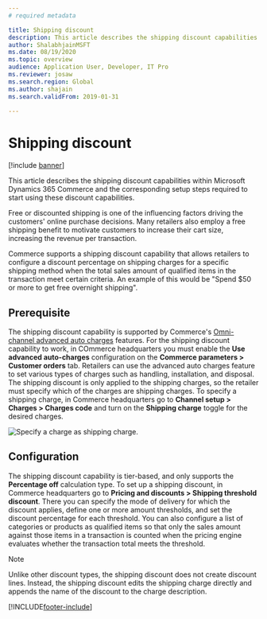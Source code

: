 ```yaml
---
# required metadata

title: Shipping discount
description: This article describes the shipping discount capabilities within Microsoft Dynamics 365 Commerce and the corresponding setup steps required to start using these discount capabilities.
author: ShalabhjainMSFT
ms.date: 08/19/2020
ms.topic: overview
audience: Application User, Developer, IT Pro
ms.reviewer: josaw
ms.search.region: Global
ms.author: shajain
ms.search.validFrom: 2019-01-31
 
---
```


# Shipping discount

[!include [banner](includes/banner.md)]

This article describes the shipping discount capabilities within Microsoft Dynamics 365 Commerce and the corresponding setup steps required to start using these discount capabilities.

Free or discounted shipping is one of the influencing factors driving the customers' online purchase decisions. Many retailers also employ a free shipping benefit to motivate customers to increase their cart size, increasing the revenue per transaction. 

Commerce supports a shipping discount capability that allows retailers to configure a discount percentage on shipping charges for a specific shipping method when the total sales amount of qualified items in the transaction meet certain criteria. An example of this would be "Spend $50 or more to get free overnight shipping".

## Prerequisite

The shipping discount capability is supported by Commerce's [Omni-channel advanced auto charges](/dynamics365/unified-operations/retail/omni-auto-charges) features. For the shipping discount capability to work, in COmmerce headquarters you must enable the **Use advanced auto-charges** configuration on the **Commerce parameters \> Customer orders** tab. Retailers can use the advanced auto charges feature to set various types of charges such as handling, installation, and disposal. The shipping discount is only applied to the shipping charges, so the retailer must specify which of the charges are shipping charges. To specify a shipping charge, in Commerce headquarters go to **Channel setup \> Charges \> Charges code** and turn on the **Shipping charge** toggle for the desired charges. 

![Specify a charge as shipping charge.](./media/Specify_shipping_charge.png)

## Configuration

The shipping discount capability is tier-based, and only supports the **Percentage off** calculation type. To set up a shipping discount, in Commerce headquarters go to **Pricing and discounts \> Shipping threshold discount**. There you can specify the mode of delivery for which the discount applies, define one or more amount thresholds, and set the discount percentage for each threshold. You can also configure a list of categories or products as qualified items so that only the sales amount against those items in a transaction is counted when the pricing engine evaluates whether the transaction total meets the threshold.

> [!NOTE]
> Unlike other discount types, the shipping discount does not create discount lines. Instead, the shipping discount edits the shipping charge directly and appends the name of the discount to the charge description. 

[!INCLUDE[footer-include](../includes/footer-banner.md)]
